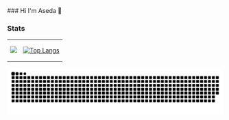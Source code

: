 <head>
### Hi I'm Aseda 👋

<!--
**AsedaDeveloper/AsedaDeveloper** is a ✨ _special_ ✨ repository because its `README.md` (this file) appears on your GitHub profile.

Here are some ideas to get you started:

- 🔭 I’m currently working on ...
- 🌱 I’m currently learning ...
- 👯 I’m looking to collaborate on ...
- 🤔 I’m looking for help with ...
- 💬 Ask me about ...
- 📫 How to reach me: ...
- 😄 Pronouns: ...
- ⚡ Fun fact: ...
-->


### Stats
<table><tr><td>

  <img src='https://github-readme-stats.vercel.app/api/?username=AsedaDeveloper&count_private=true&show_icons=true'>

  </td><td>

  [![Top Langs](https://github-readme-stats.vercel.app/api/top-langs/?username=AsedaDeveloper&layout=compact)](https://github.com/anuraghazra/github-readme-stats)
  </td></tr></table>
  </head>

  <img src="https://raw.githubusercontent.com/Elanza-48/Elanza-48/main/resources/img/github-contribution-grid-snake.svg" alt="Contribution Grid Snake">
